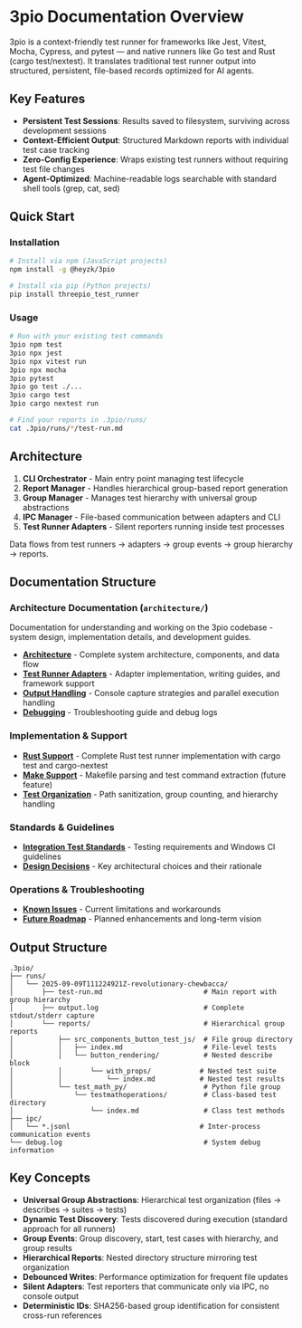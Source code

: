 # 3pio Documentation Overview

3pio is a context-friendly test runner for frameworks like Jest, Vitest, Mocha, Cypress, and pytest — and native runners like Go test and Rust (cargo test/nextest). It translates traditional test runner output into structured, persistent, file-based records optimized for AI agents.

## Key Features

- **Persistent Test Sessions**: Results saved to filesystem, surviving across development sessions
- **Context-Efficient Output**: Structured Markdown reports with individual test case tracking
- **Zero-Config Experience**: Wraps existing test runners without requiring test file changes
- **Agent-Optimized**: Machine-readable logs searchable with standard shell tools (grep, cat, sed)

## Quick Start

### Installation

```bash
# Install via npm (JavaScript projects)
npm install -g @heyzk/3pio

# Install via pip (Python projects)
pip install threepio_test_runner
```

### Usage

```bash
# Run with your existing test commands
3pio npm test
3pio npx jest
3pio npx vitest run
3pio npx mocha
3pio pytest
3pio go test ./...
3pio cargo test
3pio cargo nextest run

# Find your reports in .3pio/runs/
cat .3pio/runs/*/test-run.md
```

## Architecture

1. **CLI Orchestrator** - Main entry point managing test lifecycle
2. **Report Manager** - Handles hierarchical group-based report generation
3. **Group Manager** - Manages test hierarchy with universal group abstractions
4. **IPC Manager** - File-based communication between adapters and CLI
5. **Test Runner Adapters** - Silent reporters running inside test processes

Data flows from test runners → adapters → group events → group hierarchy → reports.

## Documentation Structure

### Architecture Documentation (`architecture/`)

Documentation for understanding and working on the 3pio codebase - system design, implementation details, and development guides.

- **[Architecture](./architecture/architecture.md)** - Complete system architecture, components, and data flow
- **[Test Runner Adapters](./architecture/test-runner-adapters.md)** - Adapter implementation, writing guides, and framework support
- **[Output Handling](./architecture/output-handling.md)** - Console capture strategies and parallel execution handling
- **[Debugging](./architecture/debugging.md)** - Troubleshooting guide and debug logs

### Implementation & Support

- **[Rust Support](./rust-support.md)** - Complete Rust test runner implementation with cargo test and cargo-nextest
- **[Make Support](./make-support.md)** - Makefile parsing and test command extraction (future feature)
- **[Test Organization](./test-organization.md)** - Path sanitization, group counting, and hierarchy handling

### Standards & Guidelines

- **[Integration Test Standards](./integration-test-standards.md)** - Testing requirements and Windows CI guidelines
- **[Design Decisions](./design-decisions.md)** - Key architectural choices and their rationale

### Operations & Troubleshooting

- **[Known Issues](./known-issues.md)** - Current limitations and workarounds
- **[Future Roadmap](./future-roadmap.md)** - Planned enhancements and long-term vision

## Output Structure

```
.3pio/
├── runs/
│   └── 2025-09-09T111224921Z-revolutionary-chewbacca/
│       ├── test-run.md                         # Main report with group hierarchy
│       ├── output.log                          # Complete stdout/stderr capture
│       └── reports/                            # Hierarchical group reports
│           ├── src_components_button_test_js/  # File group directory
│           │   ├── index.md                    # File-level tests
│           │   └── button_rendering/           # Nested describe block
│           │       └── with_props/            # Nested test suite
│           │           └── index.md           # Nested test results
│           └── test_math_py/                   # Python file group
│               └── testmathoperations/         # Class-based test directory
│                   └── index.md                # Class test methods
├── ipc/
│   └── *.jsonl                                # Inter-process communication events
└── debug.log                                   # System debug information
```

## Key Concepts

- **Universal Group Abstractions**: Hierarchical test organization (files → describes → suites → tests)
- **Dynamic Test Discovery**: Tests discovered during execution (standard approach for all runners)
- **Group Events**: Group discovery, start, test cases with hierarchy, and group results
- **Hierarchical Reports**: Nested directory structure mirroring test organization
- **Debounced Writes**: Performance optimization for frequent file updates
- **Silent Adapters**: Test reporters that communicate only via IPC, no console output
- **Deterministic IDs**: SHA256-based group identification for consistent cross-run references
